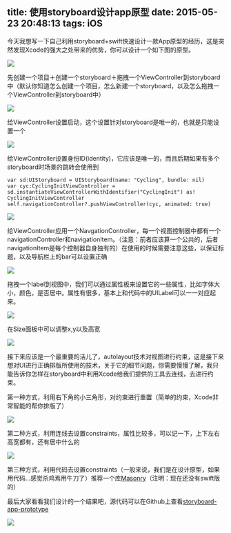 title: 使用storyboard设计app原型
date: 2015-05-23 20:48:13
tags: iOS
---

今天我想写一下自己利用storyboard+swift快速设计一款App原型的经历，这是突然发现Xcode的强大之处带来的优势，你可以设计一个如下图的原型。

![](http://websources.qiniudn.com/iOS/prototype.png)

先创建一个项目＋创建一个storyboard＋拖拽一个ViewController到storyboard中（默认你知道怎么创建一个项目，怎么新建一个storyboard，以及怎么拖拽一个ViewController到storyboard中）

![](http://websources.qiniudn.com/iOS/storyboard.png)

给ViewController设置启动，这个设置针对storyboard是唯一的，也就是只能设置一个

![](http://websources.qiniudn.com/iOS/initViewController.png)

给ViewController设置身份ID(identity)，它应该是唯一的，而且后期如果有多个storyboard时场景的跳转会使用到

	var sd:UIStoryboard = UIStoryboard(name: "Cycling", bundle: nil)
    var cyc:CyclingInitViewController = sd.instantiateViewControllerWithIdentifier("CyclingInit") as! CyclingInitViewController
    self.navigationController?.pushViewController(cyc, animated: true)

![](http://websources.qiniudn.com/iOS/identity.png)

给ViewController应用一个NavgationController，每一个视图控制器中都有一个navigationController和navigationItem。（注意：前者应该算一个公共的，后者navigationItem是每个控制器自身独有的）在使用的时候需要注意这些，以保证标题，以及导航栏上的bar可以设置正确

![](http://websources.qiniudn.com/iOS/navigationC.png)

拖拽一个label到视图中，我们可以通过属性板来设置它的一些属性，比如字体大小，颜色，是否居中。属性有很多，基本上和代码中的UILabel可以一一对应起来。
 
![](http://websources.qiniudn.com/iOS/attributes.png)

在Size面板中可以调整x,y以及高宽

![](http://websources.qiniudn.com/iOS/size.png)

接下来应该是一个最重要的活儿了，autolayout技术对视图进行约束，这是接下来想对UI进行正确排版所使用的技术，关于它的细节问题，你需要慢慢了解，我只能告诉你怎样在storyboard中利用Xcode给我们提供的工具去连线，去进行约束。

第一种方式，利用右下角的小三角形，对约束进行重置（简单的约束，Xcode非常智能的帮你排版了）

![](http://websources.qiniudn.com/iOS/constraintsimage.png)

第二种方式，利用连线去设置constraints，属性比较多，可以记一下，上下左右高宽都有，还有居中什么的

![](http://websources.qiniudn.com/iOS/constraints3.png)

第三种方式，利用代码去设置constraints（一般来说，我们是在设计原型，如果用代码...感觉杀鸡焉用牛刀了）推荐一个库[Masonry](https://github.com/SnapKit/Masonry)（注明：现在还没有swift版的）

最后大家看看我们设计的一个结果吧，源代码可以在Github上查看[storyboard-app-prototype](https://github.com/lcepy/storyboard-app-prototype)

![](http://websources.qiniudn.com/iOS/result.png)